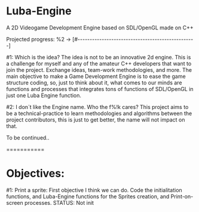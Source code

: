Luba-Engine
===========

A 2D Videogame Development Engine based on SDL/OpenGL made on C++

Projected progress:
%2 -> [#-------------------------------------------------]


#1: Which is the idea?
The idea is not to be an innovative 2d engine. This is a challenge for myself and any of the amateur C++ developers 
that want to join the project. Exchange ideas, team-work methodologies, and more. The main objective to make a Game Development Engine is to ease the game structure coding,
so, just to think about it, what comes to our minds are functions and processes that integrates 
tons of functions of SDL/OpenGL in just one Luba Engine function.

#2: I don´t like the Engine name.
Who the f%!k cares? This project aims to be a technical-practice to learn methodologies and algorithms between the 
project contributors, this is just to get better, the name will not impact on that.

To be continued..

===========

Objectives:
===========
#1: Print a sprite:
First objective I think we can do. Code the initialitation functions, and Luba-Engine functions for the Sprites creation, and Print-on-screen processes.
STATUS: Not init
